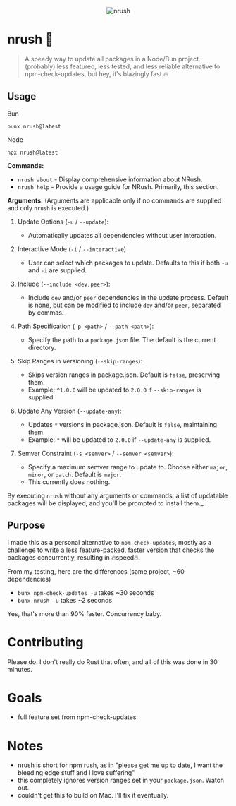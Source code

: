 <center>

![nrush](https://github.com/omznc/nrush/assets/38432561/ad2f9d0c-477a-420a-aa34-7c171fe8a0a8)

</center>

# nrush 🦀

> A speedy way to update all packages in a Node/Bun project. (probably) less featured, less tested, and less
> reliable alternative to npm-check-updates, but hey, it's blazingly fast 🔥

## Usage

Bun

```
bunx nrush@latest
```

Node

```
npx nrush@latest
```

**Commands:**

- `nrush about` - Display comprehensive information about NRush.
- `nrush help` - Provide a usage guide for NRush. Primarily, this section.

**Arguments:**
(Arguments are applicable only if no commands are supplied and only `nrush` is executed.)

1. Update Options (`-u` / `--update`):
	- Automatically updates all dependencies without user interaction.

2. Interactive Mode (`-i` / `--interactive`)
	- User can select which packages to update. Defaults to this if both `-u` and `-i` are supplied.

3. Include (`--include <dev,peer>`):
	- Include `dev` and/or `peer` dependencies in the update process. Default is none, but can be modified to
	  include `dev` and/or `peer`, separated by commas.

4. Path Specification (`-p <path>` / `--path <path>`):
	- Specify the path to a `package.json` file. The default is the current directory.

5. Skip Ranges in Versioning (`--skip-ranges`):
	- Skips version ranges in package.json. Default is `false`, preserving them.
	- Example: `^1.0.0` will be updated to `2.0.0` if `--skip-ranges` is supplied.

6. Update Any Version (`--update-any`):
	- Updates `*` versions in package.json. Default is `false`, maintaining them.
	- Example: `*` will be updated to `2.0.0` if `--update-any` is supplied.

7. Semver Constraint (`-s <semver>` / `--semver <semver>`):
	- Specify a maximum semver range to update to. Choose either `major`, `minor`, or `patch`. Default is `major`.
    - This currently does nothing.

By executing `nrush` without any arguments or commands, a list of updatable packages will be displayed, and you'll be prompted to install them._.

## Purpose

I made this as a personal alternative to `npm-check-updates`, mostly as a challenge to write a less feature-packed,
faster version that checks the packages concurrently, resulting in 🔥speed🔥.

From my testing, here are the differences (same project, ~60 dependencies)

- `bunx npm-check-updates -u` takes ~30 seconds
- `bunx nrush -u` takes ~2 seconds

Yes, that's more than 90% faster. Concurrency baby.

# Contributing

Please do. I don't really do Rust that often, and all of this was done in 30 minutes.

# Goals
- full feature set from npm-check-updates

# Notes

- nrush is short for npm rush, as in "please get me up to date, I want the bleeding edge stuff and I love suffering"
- this completely ignores version ranges set in your `package.json`. Watch out.
- couldn't get this to build on Mac. I'll fix it eventually.
